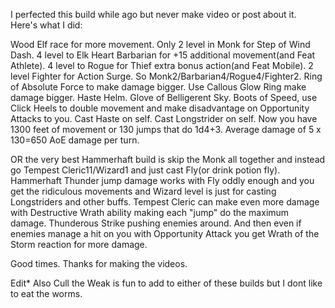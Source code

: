 ﻿I perfected this build while ago but never make video or post about it. Here's what I did:

Wood Elf race for more movement. Only 2 level in Monk for Step of Wind Dash. 4 level to Elk Heart Barbarian for +15 additional movement(and Feat Athlete). 4 level to Rogue for Thief extra bonus action(and Feat Mobile). 2 level Fighter for Action Surge. So Monk2/Barbarian4/Rogue4/Fighter2. Ring of Absolute Force to make damage bigger. Use Callous Glow Ring make damage bigger. Haste Helm. Glove of Belligerent Sky. Boots of Speed, use Click Heels to double movement and make disadvantage on Opportunity Attacks to you. Cast Haste on self. Cast Longstrider on self. Now you have 1300 feet of movement or 130 jumps that do 1d4+3. Average damage of 5 x 130=650 AoE damage per turn.

OR the very best Hammerhaft build is skip the Monk all together and instead go Tempest Cleric11/Wizard1 and just cast Fly(or drink potion fly). Hammerhaft Thunder jump damage works with Fly oddly enough and you get the ridiculous movements and Wizard level is just for casting Longstriders and other buffs. Tempest Cleric can make even more damage with Destructive Wrath ability making each "jump" do the maximum damage. Thunderous Strike pushing enemies around. And then even if enemies manage a hit on you with Opportunity Attack you get Wrath of the Storm reaction for more damage.

Good times. Thanks for making the videos.

Edit* Also Cull the Weak is fun to add to either of these builds but I dont like to eat the worms.